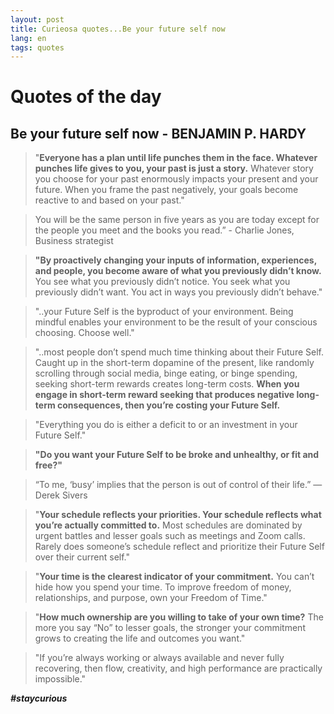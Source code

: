 ```yaml
---
layout: post
title: Curieosa quotes...Be your future self now
lang: en
tags: quotes
---
```


# Quotes of the day

##  Be your future self now - BENJAMIN P. HARDY


> "**Everyone has a plan until life punches them in the face. 
Whatever punches life gives to you, your past is just a story.**
Whatever story you choose for your past enormously impacts your present and your future. 
When you frame the past negatively, your goals become reactive to and based on your past."


> You will be the same person in five years as you are today except for the people you meet and the books you read.” - Charlie Jones, Business strategist


> **"By proactively changing your inputs of information, experiences, and people, you become aware of what you previously didn’t know.**
> You see what you previously didn’t notice. 
> You seek what you previously didn’t want. 
> You act in ways you previously didn’t behave."


> "..your Future Self is the byproduct of your environment. Being mindful enables your environment to be the result of your conscious choosing. Choose well."


> "..most people don’t spend much time thinking about their Future Self. Caught up in the short-term dopamine of the present, like randomly scrolling through social media, binge eating, or binge spending, seeking short-term rewards creates long-term costs. **When you engage in short-term reward seeking that produces negative long-term consequences, then you’re costing your Future Self.**

> "Everything you do is either a deficit to or an investment in your Future Self."

> **"Do you want your Future Self to be broke and unhealthy, or fit and free?"**

> “To me, ‘busy’ implies that the person is out of control of their life.” —Derek Sivers

> "**Your schedule reflects your priorities. Your schedule reflects what you’re actually committed to.** Most schedules are dominated by urgent battles and lesser goals such as meetings and Zoom calls. Rarely does someone’s schedule reflect and prioritize their Future Self over their current self."

> "**Your time is the clearest indicator of your commitment.** You can’t hide how you spend your time. To improve freedom of money, relationships, and purpose, own your Freedom of Time."

> "**How much ownership are you willing to take of your own time?** The more you say “No” to lesser goals, the stronger your commitment grows to creating the life and outcomes you want."

> "If you’re always working or always available and never fully recovering, then flow, creativity, and high performance are practically impossible."


_**#staycurious**_
